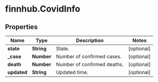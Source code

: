 # finnhub.CovidInfo

## Properties

Name | Type | Description | Notes
------------ | ------------- | ------------- | -------------
**state** | **String** | State. | [optional] 
**_case** | **Number** | Number of confirmed cases. | [optional] 
**death** | **Number** | Number of confirmed deaths. | [optional] 
**updated** | **String** | Updated time. | [optional] 


